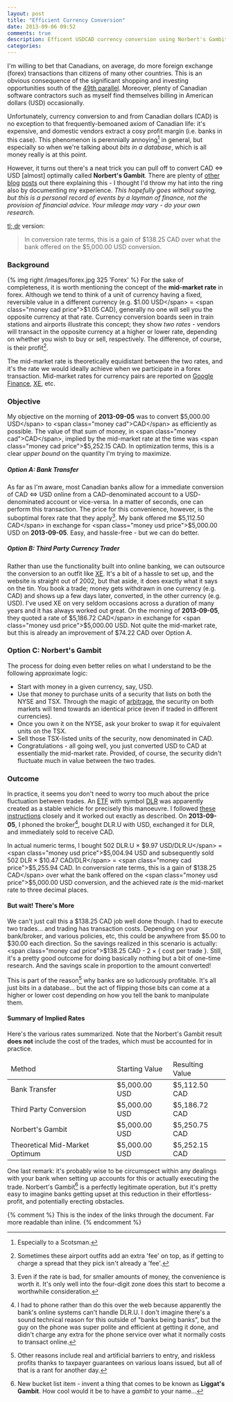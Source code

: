 ```yaml
---
layout: post
title: "Efficient Currency Conversion"
date: 2013-09-06 09:52
comments: true
description: Efficent USDCAD currency conversion using Norbert's Gambit
categories:
---
```

I'm willing to bet that Canadians, on average, do more foreign exchange (forex) transactions than citizens of many other countries. This is an obvious consequence of the significant shopping and investing opportunities south of the [49th parallel][49]. Moreover, plenty of Canadian software contractors such as myself find themselves billing in American dollars (<span class="money usd">USD</span>) occasionally.
<!--more-->
Unfortunately, currency conversion to and from Canadian dollars (<span class="money cad">CAD</span>) is no exception to that frequently-bemoaned axiom of Canadian life: it's expensive, and domestic vendors extract a cosy profit margin (i.e. banks in this case). This phenomenon is perennially annoying[^1] in general, but especially so when we're talking about *bits in a database*, which is all money really is at this point.

However, it turns out there's a neat trick you can pull off to convert <span class="money cad">CAD</span> ⇔ <span class="money usd">USD</span> [almost] optimally called **Norbert's Gambit**. There are plenty of [other][couch] [blog][cad_capitalist] [posts][michael_james] out there explaining this - I thought I'd throw my hat into the ring also by documenting my experience. *This hopefully goes without saying, but this is a personal record of events by a layman of finance, not the provision of financial advice. Your mileage may vary - do your own research.*

[tl; dr][tldr] version:
> In conversion rate terms, this is a gain of $138.25 CAD over what the bank offered on the $5,000.00 USD conversion.

### Background
{% img right /images/forex.jpg 325 'Forex' %}
For the sake of completeness, it is worth mentioning the concept of the **mid-market rate** in forex. Although we tend to think of a unit of currency having a fixed, reversible value in a different currency (e.g. <span class="money usd price">$1.00 USD</span> = <span class="money cad price">$1.05 CAD</span>), generally no one will sell you the opposite currency at that rate. Currency conversion boards seen in train stations and airports illustrate this concept; they show *two rates* - vendors will transact in the opposite currency at a higher or lower rate, depending on whether you wish to buy or sell, respectively. The difference, of course, is their profit[^2].

The mid-market rate is theoretically equidistant between the two rates, and it's the rate we would ideally achieve when we participate in a forex transaction. Mid-market rates for currency pairs are reported on [Google Finance](http://finance.google.com), [XE](http://xe.com), etc.

### Objective
My objective on the morning of **2013-09-05** was to convert <span class="money usd price">$5,000.00 USD</span> to <span class="money cad">CAD</span> as efficiently as possible. The value of that sum of money, in <span class="money cad">CAD</span>, implied by the mid-market rate at the time was <span class="money cad price">$5,252.15 CAD</span>. In optimization terms, this is a clear *upper bound* on the quantity I'm trying to maximize.

##### Option A: Bank Transfer
As far as I'm aware, most Canadian banks allow for a immediate conversion of <span class="money cad">CAD</span> ⇔ <span class="money usd">USD</span> online from a <span class="money cad">CAD</span>-denominated account to a <span class="money usd">USD</span>-denominated account or vice-versa. In a matter of seconds, one can perform this transaction. The price for this convenience, however, is the suboptimal forex rate that they apply[^3]. My bank offered me <span class="money cad price">$5,112.50 CAD</span> in exchange for <span class="money usd price">$5,000.00 USD</span> on **2013-09-05**. Easy, and hassle-free - but we can do better.

##### Option B: Third Party Currency Trader
Rather than use the functionality built into online banking, we can outsource the conversion to an outfit like [XE](http://xe.com). It's a bit of a hassle to set up, and the website is straight out of 2002, but that aside, it does exactly what it says on the tin. You book a trade; money gets withdrawn in one currency (e.g. <span class="money cad">CAD</span>) and shows up a few days later, converted, in the other currency (e.g. <span class="money usd">USD</span>). I've used XE on very seldom occasions across a duration of many years and it has always worked out great. On the morning of **2013-09-05**, they quoted a rate of <span class="money cad price">$5,186.72 CAD</span> in exchange for <span class="money usd price">$5,000.00 USD</span>. Not quite the mid-market rate, but this is already an improvement of <span class="money cad price">$74.22 CAD</span> over Option A.

### Option C: Norbert's Gambit
The process for doing even better relies on what I understand to be the following approximate logic:

* Start with money in a given currency, say, <span class="money usd">USD</span>.
* Use that money to purchase units of a security that lists on both the NYSE and TSX. Through the magic of [arbitrage][arbitrage], the security on both markets will tend towards an identical price (even if traded in different currencies).
* Once you own it on the NYSE, ask your broker to swap it for equivalent units on the TSX.
* Sell those TSX-listed units of the security, now denominated in <span class="money cad">CAD</span>.
* Congratulations - all going well, you just converted <span class="money usd ">USD</span> to <span class="money cad">CAD</span> at essentially the mid-market rate. Provided, of course, the security didn't fluctuate much in value between the two trades.

### Outcome

In practice, it seems you don't need to worry too much about the price fluctuation between trades. An [ETF][etf] with symbol [DLR][dlr_etf] was apparently created as a stable vehicle for precisely this manoeuvre. I followed [these instructions][michael_james] closely and it worked out exactly as described. On **2013-09-05**, I phoned the broker[^4], bought DLR.U with <span class="money usd">USD</span>, exchanged it for DLR, and immediately sold to receive <span class="money cad">CAD</span>.

In actual numeric terms, I bought <span class="money usd">502 DLR.U × $9.97 USD/DLR.U</span> = <span class="money usd price">$5,004.94 USD</span> and subsequently sold <span class="money cad">502 DLR × $10.47 CAD/DLR</span> = <span class="money cad price">$5,255.94 CAD</span>. In conversion rate terms, this is a gain of <span class="money cad price">$138.25 CAD</span> over what the bank offered on the <span class="money usd price">$5,000.00 USD</span> conversion, and the achieved rate *is* the mid-market rate to three decimal places.

#### But wait! There's More

We can't just call this a <span class="money cad price">$138.25 CAD</span> job well done though. I had to execute two trades... and trading has transaction costs. Depending on your bank/broker, and various policies, etc, this could be anywhere from $5.00 to $30.00 each direction. So the savings realized in this scenario is actually: <span class="money cad price">$138.25 CAD - 2 × { cost per trade }</span>. Still, it's a pretty good outcome for doing basically nothing but a bit of one-time research. And the savings scale in proportion to the amount converted!

This is part of the reason[^5] why banks are so ludicrously profitable. It's all just bits in a database... but the act of flipping those bits can come at a higher or lower cost depending on how you tell the bank to manipulate them.

#### Summary of Implied Rates

Here's the various rates summarized. Note that the Norbert's Gambit result **does not** include the cost of the trades, which must be accounted for in practice.

<table class="table table-bordered">
  <thead>
    <tr>
      <td>Method</td>
      <td>Starting Value</td>
      <td>Resulting Value</td>
    </tr>
  </thead>
  <tbody>
    <tr>
      <td>Bank Transfer</td>
      <td><span class="money usd">$5,000.00 USD</span></td>
      <td><span class="money cad">$5,112.50 CAD</span></td>
    </tr>
    <tr>
      <td>Third Party Conversion</td>
      <td><span class="money usd">$5,000.00 USD</span></td>
      <td><span class="money cad">$5,186.72 CAD</span></td>
    </tr>
    <tr>
      <td>Norbert's Gambit</td>
      <td><span class="money usd">$5,000.00 USD</span></td>
      <td><span class="money cad">$5,250.75 CAD</span></td>
    </tr>
    <tr>
      <td>Theoretical Mid-Market Optimum</td>
      <td><span class="money usd">$5,000.00 USD</span></td>
      <td><span class="money cad">$5,252.15 CAD</span></td>
    </tr>
  </tbody>
</table>

One last remark: it's probably wise to be circumspect within any dealings with your bank when setting up accounts for this or actually executing the trade. Norbert's Gambit[^6] is a perfectly legitimate operation, but it's pretty easy to imagine banks getting upset at this reduction in their effortless-profit, and potentially erecting obstacles.

{% comment %}
This is the index of the links through the document. Far more readable than inline.
{% endcomment %}

[49]: http://en.wikipedia.org/wiki/49th_parallel_north#The_Canada_.E2.80.93_United_States_border
[couch]: http://canadiancouchpotato.com/2013/07/09/norberts-gambit-at-cibc/
[cad_capitalist]: http://www.canadiancapitalist.com/a-foolproof-method-to-convert-canadian-dollars-into-us-dollars/
[michael_james]: http://www.michaeljamesonmoney.com/2012/03/trying-norbert-gambit-at-bmo.html
[tldr]: http://en.wikipedia.org/wiki/Wikipedia:Too_long;_didn't_read
[arbitrage]: http://en.wikipedia.org/wiki/Arbitrage
[etf]: http://en.wikipedia.org/wiki/Exchange-traded_fund
[dlr_etf]: http://www.horizonsetfs.com/pub/en/etfs/?etf=DLR&

[^1]: Especially to a Scotsman.
[^2]: Sometimes these airport outfits add an extra 'fee' on top, as if getting to charge a spread that they pick isn't already a 'fee'.
[^3]: Even if the rate is bad, for smaller amounts of money, the convenience is worth it. It's only well into the four-digit zone does this start to become a worthwhile consideration.
[^4]: I had to phone rather than do this over the web because apparently the bank's online systems can't handle DLR.U. I don't imagine there's a sound technical reason for this outside of "banks being banks", but the guy on the phone was super polite and efficient at getting it done, and didn't charge any extra for the phone service over what it normally costs to transact online.
[^5]: Other reasons include real and artificial barriers to entry, and riskless profits thanks to taxpayer guarantees on various loans issued, but all of that is a rant for another day.
[^6]: New bucket list item - invent a thing that comes to be known as **Liggat's Gambit**. How cool would it be to have a *gambit* to your name...
